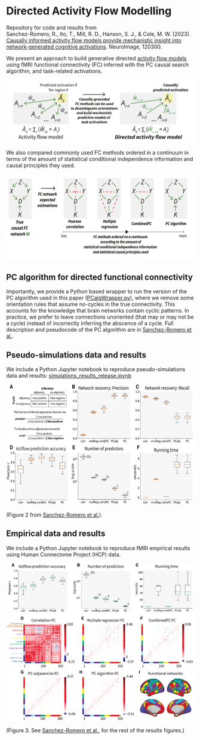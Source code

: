 # Directed Activity Flow Modelling #

Repository for code and results from <br /> 
Sanchez-Romero, R., Ito, T., Mill, R. D., Hanson, S. J., & Cole, M. W. (2023). [Causally informed activity flow models provide mechanistic insight into network-generated cognitive activations](https://doi.org/10.1016/j.neuroimage.2023.120300). NeuroImage, 120300.

We present an approach to build generative directed [activity flow models](https://colelab.github.io/ActflowToolbox/) using fMRI functional connectivity (FC) inferred with the PC causal search algorithm, and task-related activations. 

<!---<img src="aux_figs/DirectedActFlowSchematic.png"  width="600" height="211">--->

![Alt text](aux_figs/DirectedActFlowSchematic.png?raw=true)

We also compared commonly used FC methods ordered in a continuum in terms of the amount of statistical conditional independence information and causal principles they used.

<img src="aux_figs/FCContinuum_DirActFlow.png"  width="625" height="231">

## PC algorithm for directed functional connectivity ##
Importantly, we provide a Python based wrapper to run the version of the PC algorithm used in this paper ([PCalgWrapper.py](https://github.com/ColeLab/DirectedActflow_release/blob/main/PCalgWrapper.py)), where we remove some orientation rules that assume no-cycles in the true connectivity. This accounts for the knowledge that brain networks contain cyclic patterns. In practice, we prefer to leave connections unoriented (that may or may not be a cycle) instead of incorrectly inferring the abscence of a cycle. Full description and pseudocode of the PC algorithm are in [Sanchez-Romero et al.](https://doi.org/10.1016/j.neuroimage.2023.120300).

## Pseudo-simulations data and results ##
We include a Python Jupyter notebook to reproduce pseudo-simulations data and results: [simulations_results_release.ipynb](https://github.com/ColeLab/DirectedActflow_release/blob/main/simulations_results_release.ipynb)

<img src="aux_figs/FigureR1_v04.png"  width="601" height="324">

(Figure 2 from [Sanchez-Romero et al.](https://doi.org/10.1016/j.neuroimage.2023.120300)).

## Empirical data and results ##
We include a Python Jupyter notebook to reproduce fMRI empirical results using Human Connectome Project (HCP) data. 

<img src="aux_figs/FigureR3_v04.png"  width="522" height="422">

(Figure 3. See [Sanchez-Romero et al.](https://doi.org/10.1016/j.neuroimage.2023.120300), for the rest of the results figures.)
